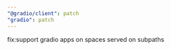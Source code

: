 ```yaml
---
"@gradio/client": patch
"gradio": patch
---
```


fix:support gradio apps on spaces served on subpaths
